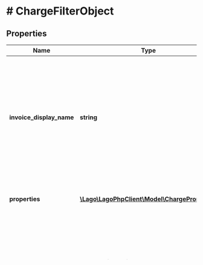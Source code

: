 # # ChargeFilterObject

## Properties

Name | Type | Description | Notes
------------ | ------------- | ------------- | -------------
**invoice_display_name** | **string** | Specifies the name that will be displayed on an invoice. If no value is set for this field, the values of the filter will be used as the default display name. |
**properties** | [**\Lago\LagoPhpClient\Model\ChargeProperties**](ChargeProperties.md) | List of all thresholds utilized for calculating the charge. |
**values** | **array<string,string[]>** | List of possible filter values. The key and values must match one of the billable metric filters. |

[[Back to Model list]](../../README.md#models) [[Back to API list]](../../README.md#endpoints) [[Back to README]](../../README.md)
